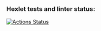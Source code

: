 ### Hexlet tests and linter status:
[![Actions Status](https://github.com/Oledika/frontend-project-lvl1/workflows/hexlet-check/badge.svg)](https://github.com/Oledika/frontend-project-lvl1/actions)